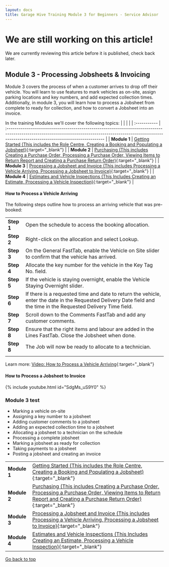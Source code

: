 ```yaml
---
layout: docs
title: Garage Hive Training Module 3 for Beginners - Service Advisor
--- 
```


<a name="top"></a>

# We are still working on this article!
We are currently reviewing this article before it is published, check back later.

## Module 3 - Processing Jobsheets & Invoicing

Module 3 covers the process of when a customer arrives to drop off their vehicle. You will learn to use features to mark vehicles as on-site, assign parking locations and key numbers, and add expected collection times. Additionally, in module 3, you will learn how to process a Jobsheet from complete to ready for collection, and how to convert a Jobsheet into an invoice.  

In the training Modules we'll cover the following topics:
    |              |                                                                                                                                                                                                               |  |
    | :----------- | :------------------------------------------------------------------------------------------------------------------------------------------------------------------------------------------------------------ |
    | **Module 1** | [Getting Started (This includes the Role Centre, Creating a Booking and Populating a Jobsheet)](garagehive-training.html){:target="_blank"}                                                                   |
    | **Module 2** | [Purchasing (This includes Creating a Purchase Order, Processing a Purchase Order, Viewing Items to Return Report and Creating a Purchase Return Order)](garagehive-training-module-2.html){:target="_blank"} |
    | **Module 3** | [Processing a Jobsheet and Invoice (This includes Processing a Vehicle Arriving, Processing a Jobsheet to Invoice)](garagehive-training-module-3.html){:target="_blank"}                                      |
    | **Module 4** | [Estimates and Vehicle Inspections (This Includes Creating an Estimate, Processing a Vehicle Inspection)](garagehive-training-module-4.html){:target="_blank"}                                                |
    
   
#### How to Process a Vehicle Arriving
The following steps outline how to process an arriving vehicle that was pre-booked:

   |            |                                                                                                                                                                     |
   | :--------- | :------------------------------------------------------------------------------------------------------------------------------------------------------------------ |
   | **Step 1** | Open the schedule to access the booking allocation.                                                                                                                 |
   | **Step 2** | Right-click on the allocation and select Lookup.                                                                                                                    |
   | **Step 3** | On the General FastTab, enable the Vehicle on Site slider to confirm that the vehicle has arrived.                                                                  |
   | **Step 4** | Allocate the key number for the vehicle in the Key Tag No. field.                                                                                                   |
   | **Step 5** | If the vehicle is staying overnight, enable the Vehicle Staying Overnight slider.                                                                                   |
   | **Step 6** | If there is a requested time and date to return the vehicle, enter the date in the Requested Delivery Date field and the time in the Requested Delivery Time field. |
   | **Step 7** | Scroll down to the Comments FastTab and add any customer comments.                                                                                                  |
   | **Step 8** | Ensure that the right items and labour are added in the Lines FastTab. Close the Jobsheet when done.                                                                |
   | **Step 8** | The Job will now be ready to allocate to a technician.                                                                                                              |
   |            |                                                                                                                                                                     |

Learn more: [Video: How to Process a Vehicle Arriving](https://www.youtube.com/watch?v=pBSymFc-9m8){:target="_blank"}

#### How to Process a Jobsheet to Invoice

{% include youtube.html id="SdgMs_uS9Y0" %}

### Module 3 test

* Marking a vehicle on-site
* Assigning a key number to a jobsheet
* Adding customer comments to a jobsheet
* Adding an expected collection time to a jobsheet
* Allocating a jobsheet to a technician on the schedule
* Processing a complete jobsheet
* Marking a jobsheet as ready for collection
* Taking payments to a jobsheet
* Posting a jobsheet and creating an invoice

|              |                                                                                                                                                                                                               |
| :----------- | :------------------------------------------------------------------------------------------------------------------------------------------------------------------------------------------------------------ |
| **Module 1** | [Getting Started (This includes the Role Centre, Creating a Booking and Populating a Jobsheet)](garagehive-training.html){:target="_blank"}                                                                   |
| **Module 2** | [Purchasing (This includes Creating a Purchase Order, Processing a Purchase Order, Viewing Items to Return Report and Creating a Purchase Return Order)](garagehive-training-module-2.html){:target="_blank"} |
| **Module 3** | [Processing a Jobsheet and Invoice (This includes Processing a Vehicle Arriving, Processing a Jobsheet to Invoice)](garagehive-training-module-3.html){:target="_blank"}                                      |
| **Module 4** | [Estimates and Vehicle Inspections (This Includes Creating an Estimate, Processing a Vehicle Inspection)](garagehive-training-module-4.html){:target="_blank"}                                                |


[Go back to top](#top)
